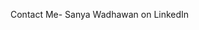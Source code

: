  Contact Me- Sanya Wadhawan on LinkedIn

<!---
sanyaw25/sanyaw25 is a ✨ special ✨ repository because its `README.md` (this file) appears on your GitHub profile.
You can click the Preview link to take a look at your changes.
--->
